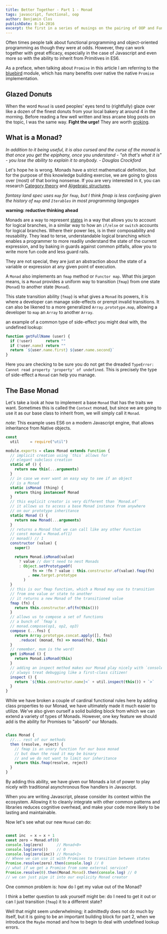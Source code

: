 ```yaml
---
title: Better Together - Part 1 - Monad
tags: javascript, functional, oop
author: Benjamin Clos
publishDate: 8-14-2016
excerpt: the first in a series of musings on the pairing of OOP and Functional programming. Beginning with jargon destructuring and building a base Monad.
---
```


Often times people talk about functional programming and object-oriented programming as though they were at odds.  However, they can work together with great efficacy, especially in the case of Javascript and even more so with the ability to inherit from Primitives in ES6.

As a preface, when talking about `Promise` in this article I am referring to the [bluebird](http://bluebirdjs.com/) module, which has many benefits over native the native `Promise` implementation.

## Glazed Donuts

When the word `Monad` is used peoples' eyes tend to (rightfully) glaze over like a dozen of the finest donuts from your local bakery at around 4 in the morning.  Before reading a few well written and less arcane blog posts on the topic, I was the same way.  **Fight the urge!**  They are worth [groking](https://en.wikipedia.org/wiki/Grok).

## What is a Monad?

*In addition to it being useful, it is also cursed and the curse of the monad is that once you get the epiphany, once you understand - "oh that's what it is" - you lose the ability to explain it to anybody.*
*- Douglas Crockford*

Let's hope he is wrong.  Monads have a strict mathematical definition, but for the purpose of this knowledge building exercise, we are going to gloss over (most) of that boring nonsense.  If you are very interested in it, you can research [Category theory](https://en.wikipedia.org/wiki/Monad_%28category_theory%29) and [Algebraic structures](https://github.com/fantasyland/fantasy-land).  

*fantasy land spec uses `map` for `fmap`, but I think fmap is less confusing given the history of `map` and `Iterables` in most programming languages*

**warning: reductive thinking ahead** 

Monads are a way to represent [states](https://en.wikipedia.org/wiki/State_(computer_science)#Program_state) in a way that allows you to account for logical branches, in a similar way to how an `if/else` or `switch` accounts for logical branches.  Where their power lies, is in their composability and reusability.  They lead to terse, understandable logical branching which enables a programmer to more readily understand the state of the current expression, and by baking in guards against common pitfalls, allow you to write more fun code and less guard rails.

They are not special, they are just an abstraction about the state of a variable or expression at any given point of execution.

A `Monad` also implements an `fmap` method or `Functor map`.  What this jargon means, is a `Monad` provides a uniform way to transition (`fmap`) from one state (`Monad`) to another state (`Monad`).

This state transition ability (`fmap`) is what gives a `Monad` its powers, it is where a developer can manage side-effects or prempt invalid transitions.  It can also be likened to a more generalized `Array.prototype.map`, allowing a developer to `map` an `Array` to another `Array`.

an example of a common type of side-effect you might deal with, the undefined lookup:

```javascript
function getFullName (user) {
  if (!user)      return ""
  if (!user.name) return ""
  return `${user.name.first} ${user.name.second}`
}
```

Here you are checking to be sure you do not get the dreaded `TypeError: Cannot read property 'property' of undefined`.  This is precisely the type of side-effect a `Monad` can help you manage.

## The Base Monad

Let's take a look at how to implement a base `Monad` that has the traits we want.  Sometimes this is called the `Context` monad, but since we are going to use it as our base class to inherit from, we will simply call it `Monad`. 

*note*: This example uses ES6 on a modern Javascript engine, that allows inheritance from Native objects.

```javascript
const
  util     = require("util")

module.exports = class Monad extends Function {
  // implicit creation using `this` allows for
  // elegant subclass creation
  static of () {
    return new this(...arguments)
  }
  // in case we ever want an easy way to see if an object
  // is a Monad
  static isMonad (thing) {
    return thing instanceof Monad
  }
  // this explicit creator is very different than `Monad.of`
  // it allows us to access a base Monad instance from anywhere
  // on our prototype inheritance
  static Monad () {
    return new Monad(...arguments)
  }
  // returns a Monad that we can call like any other Function
  // const monad = Monad.of(1)
  // monad() // 1
  constructor (value) {
    super()

    return Monad.isMonad(value)
      ? value // don't need to nest Monads
      : Object.setPrototypeOf( 
            fn => !fn ? value : this.constructor.of(value).fmap(fn)
          , new.target.prototype
        )
  }
  // this is our fmap function, which a Monad may use to transition
  // from one value or state to another
  // it returns a new Monad of the transitioned value
  fmap (fn) {
    return this.constructor.of(fn(this()))
  }
  // allows us to compose a set of functions 
  // a bunch of `fmap`s
  // monad.compose(op1, op2, op3)
  compose (...fns) {
    return Array.prototype.concat.apply([], fns)
      .reduce( (monad, fn) => monad(fn), this)
  }
  // remember, mum is the word!
  get isMonad () {
    return Monad.isMonad(this)
  }
  // adding an inspect method makes our Monad play nicely with `console.log`
  // always treat debugging like a first-class citizen!
  inspect () {
    return `${this.constructor.name}<` + util.inspect(this()) + `>`
  }
}
```

While we have broken a couple of cardinal functional rules here by adding class properties to our Monad, we have ultimately made it much easier to utilize.  We've also given ourself a solid building block from which we can extend a variety of types of Monads.  However, one key feature we should add is the ability for Promises to "absorb" our Monads.

```javascript

class Monad {
  //... rest of our methods
  then (resolve, reject) {
    // fmap is an unary function for our base monad
    // but down the road it may be binary
    // and we do not want to limit our inheritance
    return this.fmap(resolve, reject)
  }
}

```

By adding this ability, we have given our Monads a lot of power to play nicely with traditional asynchronous flow handlers in Javascript.

When you are writing Javascript, please consider its context within the ecosystem.  Allowing it to cleanly integrate with other common patterns and libraries reduces cognitive overhead, and make your code more likely to be lasting and maintainable.

Now let's see what our new `Monad` can do:

```javascript

const inc  = x = x + 1
const zero = Monad.of(0)
console.log(zero)      // Monad<0>
console.log(zero())    // 0
console.log(zero(inc)) // Monad<1>
// Wheee we can use it with Promises to transition between states
Promise.resolve(zero).then(console.log) // 0
// what if we get a Promise from some external service?
Promise.resolve(0).then(Monad.Monad).then(console.log) // 0
// we can just pipe it into our explicity Monad creator
```

One common problem is: how do I get my value out of the Monad?

I think a better question to ask yourself might be: do I need to get it out or can I just transition (`fmap`) it to a different state?

Well that might seem underwhelming; it admittedly does not do much by itself, but it is going to be an important building block for part 2, when we introduce the `Maybe` monad and how to begin to deal with undefined lookup errors.
